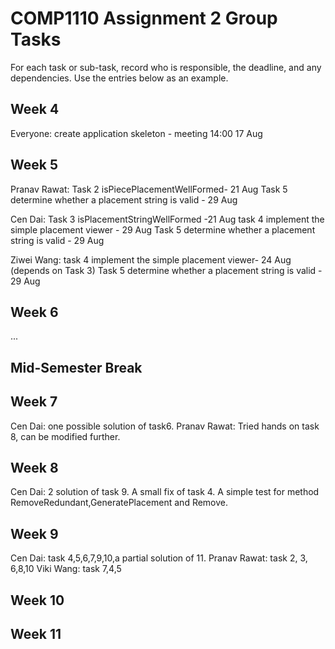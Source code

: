 # COMP1110 Assignment 2 Group Tasks

For each task or sub-task, record who is responsible, the deadline, and any dependencies.
Use the entries below as an example.

## Week 4

Everyone: create application skeleton - meeting 14:00 17 Aug

## Week 5

Pranav Rawat: Task 2 isPiecePlacementWellFormed- 21 Aug
              Task 5  determine whether a placement string is valid - 29 Aug
                

Cen Dai: Task 3 isPlacementStringWellFormed -21 Aug
         task 4 implement the simple placement viewer - 29 Aug
         Task 5  determine whether a placement string is valid - 29 Aug

Ziwei Wang: task 4 implement the simple placement viewer- 24 Aug (depends on Task 3)
            Task 5  determine whether a placement string is valid - 29 Aug           
                

## Week 6

...

## Mid-Semester Break

## Week 7
Cen Dai: one possible solution of task6.
Pranav Rawat: Tried hands on task 8, can be modified further.

## Week 8
Cen Dai: 2 solution of task 9. A small fix of task 4. 
    A simple test for method RemoveRedundant,GeneratePlacement and Remove.   

## Week 9
Cen Dai: task 4,5,6,7,9,10,a partial solution of 11.
Pranav Rawat: task 2, 3, 6,8,10
Viki Wang: task 7,4,5

## Week 10

## Week 11
